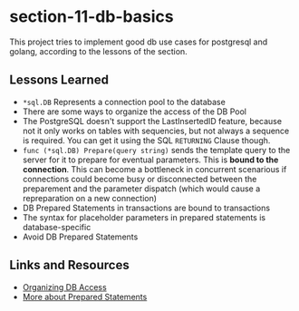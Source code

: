 # section-11-db-basics

This project tries to implement good db use cases for postgresql and golang,
according to the lessons of the section.

## Lessons Learned

- `*sql.DB` Represents a connection pool to the database
- There are some ways to organize the access of the DB Pool
- The PostgreSQL doesn't support the LastInsertedID feature, because not it only works on tables with sequencies, but not always a sequence is required. You can get it using the SQL `RETURNING` Clause though.
- `func (*sql.DB) Prepare(query string)` sends the template query to the server for it to prepare for eventual parameters. This is **bound to the connection**. This can become a bottleneck in concurrent scenarious if connections could become busy or disconnected between the preparement and the parameter dispatch (which would cause a repreparation on a new connection)
- DB Prepared Statements in transactions are bound to transactions
- The syntax for placeholder parameters in prepared statements is database-specific
- Avoid DB Prepared Statements

## Links and Resources

- [Organizing DB Access](https://www.alexedwards.net/blog/organising-database-access)
- [More about Prepared Statements](http://go-database-sql.org/prepared.html)
